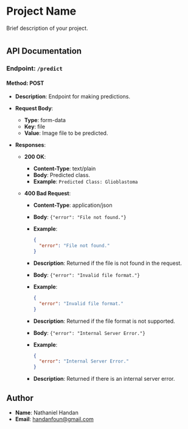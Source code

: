 # Project Name

Brief description of your project.

#

## API Documentation

### Endpoint: `/predict`

#### Method: POST

- **Description**: Endpoint for making predictions.

- **Request Body**:
  - **Type**: form-data
  - **Key**: file
  - **Value**: Image file to be predicted.

- **Responses**:
  - **200 OK**:
    - **Content-Type**: text/plain
    - **Body**: Predicted class.
    - **Example**: `Predicted Class: Glioblastoma`
  
  - **400 Bad Request**:
    - **Content-Type**: application/json
    - **Body**: `{"error": "File not found."}`

    - **Example**: 
      ```json
      {
        "error": "File not found."
      }
      ```

    - **Description**: Returned if the file is not found in the request.

    - **Body**: `{"error": "Invalid file format."}`

    - **Example**: 
      ```json
      {
        "error": "Invalid file format."
      }
      ```

    - **Description**: Returned if the file format is not supported.

    - **Body**: `{"error": "Internal Server Error."}`

    - **Example**: 
      ```json
      {
        "error": "Internal Server Error."
      }
      ```

    - **Description**: Returned if there is an internal server error.

## Author

- **Name**: Nathaniel Handan
- **Email**: handanfoun@gmail.com
